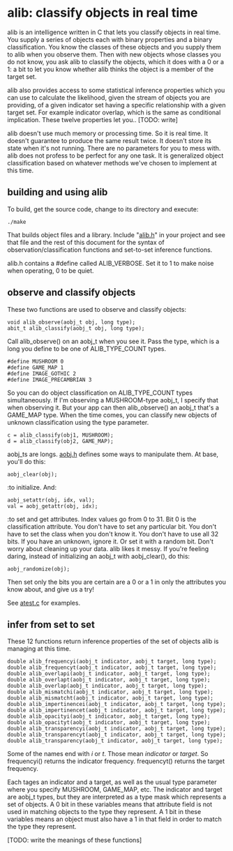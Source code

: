 # alib: classify objects in real time

alib is an intelligence written in C that lets you classify objects in real time. You supply a series of objects each with binary properties and a binary classification. You know the classes of these objects and you supply them to alib when you observe them. Then with new objects whose classes you do not know, you ask alib to classify the objects, which it does with a 0 or a 1: a bit to let you know whether alib thinks the object is a member of the target set.

alib also provides access to some statistical inference properties which you can use to calculate the likelihood, given the stream of objects you are providing, of a given indicator set having a specific relationship with a given target set. For example indicator overlap, which is the same as conditional implication. These twelve properties let you.. [TODO: write]

alib doesn't use much memory or processing time. So it is real time. It doesn't guarantee to produce the same result twice. It doesn't store its state when it's not running. There are no parameters for you to mess with. alib does not profess to be perfect for any one task. It is generalized object classification based on whatever methods we've chosen to implement at this time.

## building and using alib

To build, get the source code, change to its directory and execute:

    ./make

That builds object files and a library. Include "[alib.h](https://github.com/triangledirt/alib/blob/main/alib.h)" in your project and see that file and the rest of this document for the syntax of observation/classification functions and set-to-set inference functions.

alib.h contains a #define called ALIB_VERBOSE. Set it to 1 to make noise when operating, 0 to be quiet.

## observe and classify objects

These two functions are used to observe and classify objects:

    void alib_observe(aobj_t obj, long type);
    abit_t alib_classify(aobj_t obj, long type);

Call alib_observe() on an aobj_t when you see it. Pass the type, which is a long you define to be one of ALIB_TYPE_COUNT types.

    #define MUSHROOM 0
    #define GAME_MAP 1
    #define IMAGE_GOTHIC 2
    #define IMAGE_PRECAMBRIAN 3

So you can do object classification on ALIB_TYPE_COUNT types simultaneously. If I'm observing a MUSHROOM-type aobj_t, I specify that when observing it. But your app can then alib_observe() an aobj_t that's a GAME_MAP type. When the time comes, you can classify new objects of unknown classification using the type parameter.

    c = alib_classify(obj1, MUSHROOM);
    d = alib_classify(obj2, GAME_MAP);

aobj_ts are longs. [aobj.h](https://github.com/triangledirt/alib/blob/main/aobj.h) defines some ways to manipulate them. At base, you'll do this:

    aobj_clear(obj);

:to initialize. And:

    aobj_setattr(obj, idx, val);
    val = aobj_getattr(obj, idx);

:to set and get attributes. Index values go from 0 to 31. Bit 0 is the classification attribute. You don't have to set any particular bit. You don't have to set the class when you don't know it. You don't have to use all 32 bits. If you have an unknown, ignore it. Or set it with a random bit. Don't worry about cleaning up your data. alib likes it messy. If you're feeling daring, instead of initializing an aobj_t with aobj_clear(), do this:

    aobj_randomize(obj);

Then set only the bits you are certain are a 0 or a 1 in only the attributes you know about, and give us a try!

See [atest.c](https://github.com/triangledirt/alib/blob/main/atest.c) for examples.

## infer from set to set

These 12 functions return inference properties of the set of objects alib is managing at this time.

    double alib_frequencyi(aobj_t indicator, aobj_t target, long type);
    double alib_frequencyt(aobj_t indicator, aobj_t target, long type);
    double alib_overlapi(aobj_t indicator, aobj_t target, long type);
    double alib_overlapt(aobj_t indicator, aobj_t target, long type);
    double alib_overlap(aobj_t indicator, aobj_t target, long type);
    double alib_mismatchi(aobj_t indicator, aobj_t target, long type);
    double alib_mismatcht(aobj_t indicator, aobj_t target, long type);
    double alib_impertinencei(aobj_t indicator, aobj_t target, long type);
    double alib_impertinencet(aobj_t indicator, aobj_t target, long type);
    double alib_opacityi(aobj_t indicator, aobj_t target, long type);
    double alib_opacityt(aobj_t indicator, aobj_t target, long type);
    double alib_transparencyi(aobj_t indicator, aobj_t target, long type);
    double alib_transparencyt(aobj_t indicator, aobj_t target, long type);
    double alib_transparency(aobj_t indicator, aobj_t target, long type);

Some of the names end with *i* or *t*. Those mean *indicator* or *target*. So frequencyi() returns the indicator frequency. frequencyt() returns the target frequency.

Each tages an indicator and a target, as well as the usual type parameter where you specify MUSHROOM, GAME_MAP, etc. The indicator and target are aobj_t types, but they are interpreted as a type mask which represents a set of objects. A 0 bit in these variables means that attribute field is not used in matching objects to the type they represent. A 1 bit in these variables means an object must also have a 1 in that field in order to match the type they represent.

[TODO: write the meanings of these functions]
